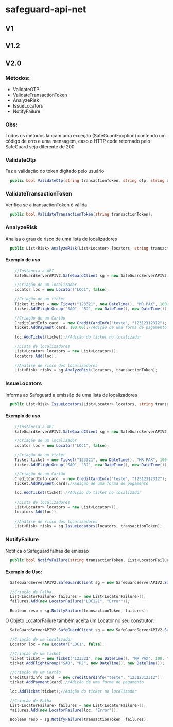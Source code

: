 # safeguard-api-net

## V1


## V1.2


## V2.0

### Métodos:
  * ValidateOTP
  * ValidateTransactionToken
  * AnalyzeRisk
  * IssueLocators
  * NotifyFailure


### Obs:
  Todos os métodos lançam uma exceção (SafeGuardExcption) contendo um código de erro e uma mensagem, caso o HTTP code retornado pelo SafeGuard seja diferente de 200

### ValidateOtp

Faz a validação do token digitado pelo usuário

```c#
  public bool ValidateOtp(string transactionToken, string otp, string device_type);
```

### ValidateTransactionToken

Verifica se a transactionToken é válida

```c#
  public bool ValidateTransactionToken(string transactionToken);
```


### AnalyzeRisk

Analisa o grau de risco de uma lista de localizadores


```c#
  public List<Risk> AnalyzeRisk(List<Locator> locators, string transactionToken);
```

#### Exemplo de uso



```c#
    //Instancia a API
    SafeGuardServerAPIV2.SafeGuardClient sg = new SafeGuardServerAPIV2.SafeGuardClient(transactionToken, "SAFEGUARD_URL");

    //Criação de um localizador
    Locator loc = new Locator("LOC1", false);
    
    //Criação de um ticket
    Ticket ticket = new Ticket("123321", new DateTime(), "MR PAX", 100, "BLR");
    ticket.AddFlightGroup("SAO", "RJ", new DateTime(), new DateTime());

    //Criação de um Cartão
    CreditCardInfo card  = new CreditCardInfo("teste", "12312312312");
    ticket.AddPayment(card, 100.00);//Adição de uma forma de pagamento
    
    loc.AddTicket(ticket);//Adição do ticket no localizador

    //Lista de localizadores
    List<Locator> locators = new List<Locator>();
    locators.Add(loc);
    
    //Análise de risco dos localizadores
    List<Risk> risks = sg.AnalyzeRisk(locators, transactionToken);
```


### IssueLocators

Informa ao Safeguard a emissãp de  uma lista de localizadores


```c#
  public List<Risk> IssueLocators(List<Locator> locators, string transactionToken);
```

#### Exemplo de uso


```c#
    //Instancia a API
    SafeGuardServerAPIV2.SafeGuardClient sg = new SafeGuardServerAPIV2.SafeGuardClient(transactionToken, "SAFEGUARD_URL");

    //Criação de um localizador
    Locator loc = new Locator("LOC1", false);
    
    //Criação de um ticket
    Ticket ticket = new Ticket("123321", new DateTime(), "MR PAX", 100, "BLR");
    ticket.AddFlightGroup("SAO", "RJ", new DateTime(), new DateTime());

    //Criação de um Cartão
    CreditCardInfo card  = new CreditCardInfo("teste", "12312312312");
    ticket.AddPayment(card);//Adição de uma forma de pagamento

    loc.AddTicket(ticket);//Adição do ticket no localizador
    
    //Lista de localizadores
    List<Locator> locators = new List<Locator>();
    locators.Add(loc);
    
    //Análise de risco dos localizadores
    List<Risk> risks = sg.IssueLocators(locators, transactionToken);
```

### NotifyFailure

Notifica o Safeguard falhas de emissão

```c#
  public bool NotifyFailure(string transactionToken, List<LocatorFailure> failures);
```


#### Exemplo de Uso:
```c#
  SafeGuardServerAPIV2.SafeGuardClient sg = new SafeGuardServerAPIV2.SafeGuardClient(transactionToken, "SAFEGUARD_URL");

  //Criação de Falha
  List<LocatorFailure> failures = new List<LocatorFailure>();
  failures.Add(new LocatorFailure("LOC121", "Error"));

  Boolean resp = sg.NotifyFailure(transactionToken, failures);
```

O Objeto LocatorFailure também aceita um Locator no seu construtor:

```c#
  SafeGuardServerAPIV2.SafeGuardClient sg = new SafeGuardServerAPIV2.SafeGuardClient(transactionToken, "SAFEGUARD_URL");

  //Criação de um localizador
  Locator loc = new Locator("LOC1", false);
  
  //Criação de um ticket
  Ticket ticket = new Ticket("123321", new DateTime(), "MR PAX", 100, "BLR");
  ticket.AddFlightGroup("SAO", "RJ", new DateTime(), new DateTime());

  //Criação de um Cartão
  CreditCardInfo card  = new CreditCardInfo("teste", "12312312312");
  ticket.AddPayment(card);//Adição de uma forma de pagamento

  loc.AddTicket(ticket);//Adição do ticket no localizador

  //Criação de Falha
  List<LocatorFailure> failures = new List<LocatorFailure>();
  failures.Add(new LocatorFailure(loc, "Error"));

  Boolean resp = sg.NotifyFailure(transactionToken, failures);
```
